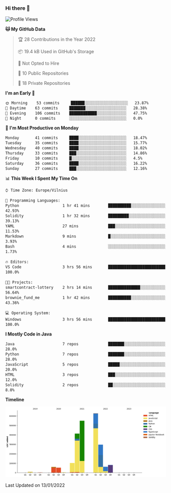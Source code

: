### Hi there 👋

<!--START_SECTION:waka-->
![Profile Views](http://img.shields.io/badge/Profile%20Views-0-blue)

**🐱 My GitHub Data** 

> 🏆 28 Contributions in the Year 2022
 > 
> 📦 19.4 kB Used in GitHub's Storage 
 > 
> 🚫 Not Opted to Hire
 > 
> 📜 10 Public Repositories 
 > 
> 🔑 18 Private Repositories  
 > 
**I'm an Early 🐤** 

```text
🌞 Morning    53 commits     ██████░░░░░░░░░░░░░░░░░░░   23.87% 
🌆 Daytime    63 commits     ███████░░░░░░░░░░░░░░░░░░   28.38% 
🌃 Evening    106 commits    ████████████░░░░░░░░░░░░░   47.75% 
🌙 Night      0 commits      ░░░░░░░░░░░░░░░░░░░░░░░░░   0.0%

```
📅 **I'm Most Productive on Monday** 

```text
Monday       41 commits     ████░░░░░░░░░░░░░░░░░░░░░   18.47% 
Tuesday      35 commits     ████░░░░░░░░░░░░░░░░░░░░░   15.77% 
Wednesday    40 commits     ████░░░░░░░░░░░░░░░░░░░░░   18.02% 
Thursday     33 commits     ███░░░░░░░░░░░░░░░░░░░░░░   14.86% 
Friday       10 commits     █░░░░░░░░░░░░░░░░░░░░░░░░   4.5% 
Saturday     36 commits     ████░░░░░░░░░░░░░░░░░░░░░   16.22% 
Sunday       27 commits     ███░░░░░░░░░░░░░░░░░░░░░░   12.16%

```


📊 **This Week I Spent My Time On** 

```text
⌚︎ Time Zone: Europe/Vilnius

💬 Programming Languages: 
Python                   1 hr 41 mins        ██████████░░░░░░░░░░░░░░░   42.93% 
Solidity                 1 hr 32 mins        █████████░░░░░░░░░░░░░░░░   39.13% 
YAML                     27 mins             ███░░░░░░░░░░░░░░░░░░░░░░   11.53% 
Markdown                 9 mins              █░░░░░░░░░░░░░░░░░░░░░░░░   3.93% 
Bash                     4 mins              ░░░░░░░░░░░░░░░░░░░░░░░░░   1.73%

🔥 Editors: 
VS Code                  3 hrs 56 mins       █████████████████████████   100.0%

🐱‍💻 Projects: 
smartcontract-lottery    2 hrs 14 mins       ██████████████░░░░░░░░░░░   56.64% 
brownie_fund_me          1 hr 42 mins        ██████████░░░░░░░░░░░░░░░   43.36%

💻 Operating System: 
Windows                  3 hrs 56 mins       █████████████████████████   100.0%

```

**I Mostly Code in Java** 

```text
Java                     7 repos             ███████░░░░░░░░░░░░░░░░░░   28.0% 
Python                   7 repos             ███████░░░░░░░░░░░░░░░░░░   28.0% 
JavaScript               5 repos             █████░░░░░░░░░░░░░░░░░░░░   20.0% 
HTML                     3 repos             ███░░░░░░░░░░░░░░░░░░░░░░   12.0% 
Solidity                 2 repos             ██░░░░░░░░░░░░░░░░░░░░░░░   8.0%

```


**Timeline**

![Chart not found](https://raw.githubusercontent.com/BenasVolkovas/BenasVolkovas/main/charts/bar_graph.png) 


 Last Updated on 13/01/2022
<!--END_SECTION:waka-->
